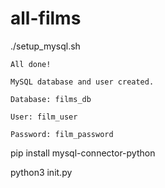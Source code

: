 # all-films
./setup_mysql.sh

```
All done!

MySQL database and user created.

Database: films_db

User: film_user

Password: film_password
```

pip install mysql-connector-python

python3 init.py
